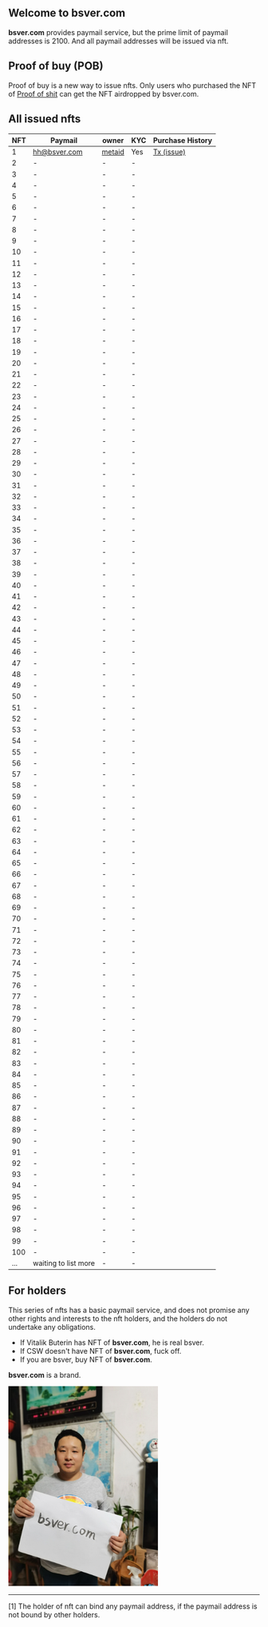 ## Welcome to bsver.com

**bsver.com** provides paymail service, but the prime limit of paymail addresses is 2100. And all paymail addresses will be issued via nft.


## Proof of buy (POB)

Proof of buy is a new way to issue nfts. Only users who purchased the NFT of [Proof of shit](https://www.nftonshow.com/detail/1af2eb6a4d4c31708b362c1b9e3d1a47db2fce95/0d0fc08db6e27dc0263b594d6b203f55fb5282e2/0) can get the NFT airdropped by bsver.com.

## All issued nfts

NFT | Paymail | owner | KYC | Purchase History
--- | --- | --- | --- | --- 
1 | hh@bsver.com | [metaid](https://www.showbuzz.app/user_index/user_buzz/e51241d88988b9ae0b9a04972817cb8c95965d3d242b2e6d1ae3837f64f520bd) | Yes | [Tx (issue)](https://whatsonchain.com/tx/a761746b5a697de19c5615a63b9f4bd526587f22178214e8bf1f3634bfa531b9)
2 | - | - | -
3 | - | - | -
4 | - | - | -
5 | - | - | -
6 | - | - | -
7 | - | - | -
8 | - | - | -
9 | - | - | -
10 | - | - | -
11 | - | - | -
12 | - | - | -
13 | - | - | -
14 | - | - | -
15 | - | - | -
16 | - | - | -
17 | - | - | -
18 | - | - | -
19 | - | - | -
20 | - | - | -
21 | - | - | -
22 | - | - | -
23 | - | - | -
24 | - | - | -
25 | - | - | -
26 | - | - | -
27 | - | - | -
28 | - | - | -
29 | - | - | -
30 | - | - | -
31 | - | - | -
32 | - | - | -
33 | - | - | -
34 | - | - | -
35 | - | - | -
36 | - | - | -
37 | - | - | -
38 | - | - | -
39 | - | - | -
40 | - | - | -
41 | - | - | -
42 | - | - | -
43 | - | - | -
44 | - | - | -
45 | - | - | -
46 | - | - | -
47 | - | - | -
48 | - | - | -
49 | - | - | -
50 | - | - | -
51 | - | - | -
52 | - | - | -
53 | - | - | -
54 | - | - | -
55 | - | - | -
56 | - | - | -
57 | - | - | -
58 | - | - | -
59 | - | - | -
60 | - | - | -
61 | - | - | -
62 | - | - | -
63 | - | - | -
64 | - | - | -
65 | - | - | -
66 | - | - | -
67 | - | - | -
68 | - | - | -
69 | - | - | -
70 | - | - | -
71 | - | - | -
72 | - | - | -
73 | - | - | -
74 | - | - | -
75 | - | - | -
76 | - | - | -
77 | - | - | -
78 | - | - | -
79 | - | - | -
80 | - | - | -
81 | - | - | -
82 | - | - | -
83 | - | - | -
84 | - | - | -
85 | - | - | -
86 | - | - | -
87 | - | - | -
88 | - | - | -
89 | - | - | -
90 | - | - | -
91 | - | - | -
92 | - | - | -
93 | - | - | -
94 | - | - | -
95 | - | - | -
96 | - | - | -
97 | - | - | -
98 | - | - | -
99 | - | - | -
100 | - | - | -
... | waiting to list more | - | -

## For holders

This series of nfts has a basic paymail service, and does not promise any other rights and interests to the nft holders, and the holders do not undertake any obligations.

- If Vitalik Buterin has NFT of **bsver.com**, he is real bsver. 
- If CSW doesn't have NFT of **bsver.com**, fuck off.
- If you are bsver,  buy NFT of **bsver.com**.

**bsver.com** is a brand.


<img src="./images/b.jpeg" alt="drawing" width="300"/>


----------------

[1] The holder of nft can bind any paymail address, if the paymail address is not bound by other holders.